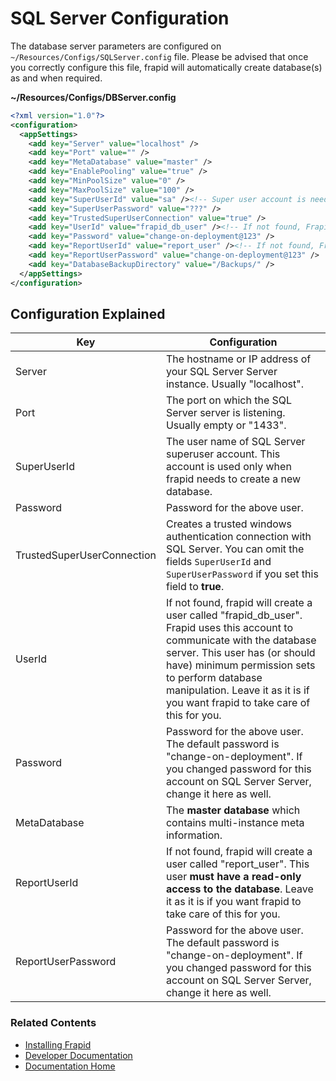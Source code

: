 # SQL Server Configuration

The database server parameters are configured on `~/Resources/Configs/SQLServer.config` file.
Please be advised that once you correctly configure this file, frapid will automatically create database(s) as and when required.

**~/Resources/Configs/DBServer.config**
```xml
<?xml version="1.0"?>
<configuration>
  <appSettings>
    <add key="Server" value="localhost" />
    <add key="Port" value="" />
    <add key="MetaDatabase" value="master" />
	<add key="EnablePooling" value="true" />
	<add key="MinPoolSize" value="0" />
	<add key="MaxPoolSize" value="100" />
    <add key="SuperUserId" value="sa" /><!-- Super user account is needed only to create database(s). -->
    <add key="SuperUserPassword" value="???" />
	<add key="TrustedSuperUserConnection" value="true" />
    <add key="UserId" value="frapid_db_user" /><!-- If not found, Frapid automatically creates the login: frapid_db_user/change-on-deployment@123. -->
    <add key="Password" value="change-on-deployment@123" />
    <add key="ReportUserId" value="report_user" /><!-- If not found, Frapid automatically creates the login: report_user/change-on-deployment@123. Make sure that you do not allow write permission to this user.-->
    <add key="ReportUserPassword" value="change-on-deployment@123" />
    <add key="DatabaseBackupDirectory" value="/Backups/" />
  </appSettings>
</configuration>
```

## Configuration Explained

| Key                        | Configuration                            |
| -------------------------- | ---------------------------------------- |
| Server                     | The hostname or IP address of your SQL Server Server instance. Usually "localhost". |
| Port                       | The port on which the SQL Server server is listening. Usually empty or "1433". |
| SuperUserId                | The user name of SQL Server superuser account. This account is used only when frapid needs to create a new database. |
| Password                   | Password for the above user.             |
| TrustedSuperUserConnection | Creates a trusted windows authentication connection with SQL Server. You can omit the fields `SuperUserId` and `SuperUserPassword` if you set this field to **true**. |
| UserId                     | If not found, frapid will create a user called "frapid_db_user". Frapid uses this account to communicate with the database server. This user has (or should have) minimum permission sets to perform database manipulation. Leave it as it is if you want frapid to take care of this for you. |
| Password                   | Password for the above user. The default password is "change-on-deployment". If you changed password for this account on SQL Server Server, change it here as well. |
| MetaDatabase               | The **master database** which contains multi-instance meta information. |
| ReportUserId               | If not found, frapid will create a user called "report_user". This user **must have a read-only access to the database**. Leave it as it is if you want frapid to take care of this for you. |
| ReportUserPassword         | Password for the above user. The default password is "change-on-deployment". If you changed password for this account on SQL Server Server, change it here as well. |

### Related Contents

* [Installing Frapid](../installation/README.md)
* [Developer Documentation](../developer/README.md)
* [Documentation Home](../../README.md)

